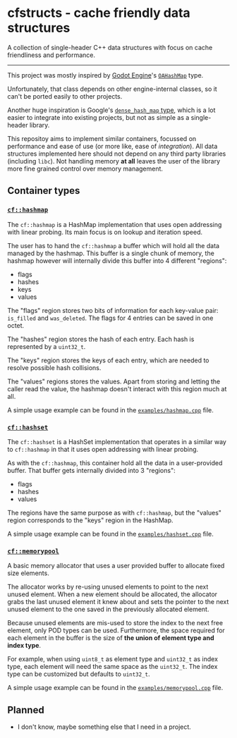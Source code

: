 # cfstructs - cache friendly data structures

A collection of single-header C++ data structures with focus on cache friendliness and performance.

------

This project was mostly inspired by [Godot Engine](https://godotengine.org/)'s [`OAHashMap`](https://github.com/godotengine/godot/blob/b22f048700105dec26154cc90f10b0ef34b3f5ed/core/oa_hash_map.h) type.

Unfortunately, that class depends on other engine-internal classes, so it can't be ported easily to other projects.

Another huge inspiration is Google's [`dense_hash_map` type](https://github.com/sparsehash/sparsehash/blob/4cb924025b8c622d1a1e11f4c1e9db15410c75fb/src/sparsehash/dense_hash_map), which is a lot easier to integrate into existing projects, but not as simple as a single-header library.

This repositoy aims to implement similar containers, focussed on performance and ease of use (or more like, ease of *integration*). All data structures implemented here should not depend on any third party libraries (including `libc`). Not handling memory **at all** leaves the user of the library more fine grained control over memory management.

## Container types

### [`cf::hashmap`](https://github.com/karroffel/cfstructs/blob/master/cf_hashmap.hpp)

The `cf::hashmap` is a HashMap implementation that uses open addressing with linear probing. Its main focus is on lookup and iteration speed.

The user has to hand the `cf::hashmap` a buffer which will hold all the data managed by the hashmap. This buffer is a single chunk of memory, the hashmap however will internally divide this buffer into 4 different "regions":
 - flags
 - hashes
 - keys
 - values

The "flags" region stores two bits of information for each key-value pair: `is_filled` and `was_deleted`. The flags for 4 entries can be saved in one octet.

The "hashes" region stores the hash of each entry. Each hash is represented by a `uint32_t`.

The "keys" region stores the keys of each entry, which are needed to resolve possible hash collisions.

The "values" regions stores the values. Apart from storing and letting the caller read the value, the hashmap doesn't interact with this region much at all.

A simple usage example can be found in the [`examples/hashmap.cpp`](https://github.com/karroffel/cfstructs/blob/master/examples/hashmap.cpp) file.

### [`cf::hashset`](https://github.com/karroffel/cfstructs/blob/master/cf_hashset.hpp)

The `cf::hashset` is a HashSet implementation that operates in a similar way to `cf::hashmap` in that it uses open addressing with linear probing.

As with the `cf::hashmap`, this container hold all the data in a user-provided buffer. That buffer gets internally divided into 3 "regions":
 - flags
 - hashes
 - values

The regions have the same purpose as with `cf::hashmap`, but the "values" region corresponds to the "keys" region in the HashMap.

A simple usage example can be found in the [`examples/hashset.cpp`](https://github.com/karroffel/cfstructs/blob/master/examples/hashset.cpp) file.

### [`cf::memorypool`](https://github.com/karroffel/cfstructs/blob/master/cf_memorypool.hpp)

A basic memory allocator that uses a user provided buffer to allocate fixed size elements.

The allocator works by re-using unused elements to point to the next unused element.
When a new element should be allocated, the allocator grabs the last unused element it knew about and sets the pointer to the next unused element to the one saved in the previously allocated element.

Because unused elements are mis-used to store the index to the next free element, only POD types can be used.
Furthermore, the space required for each element in the buffer is the size of **the union of element type and index type**.

For example, when using `uint8_t` as element type and `uint32_t` as index type, each element will need the same space as the `uint32_t`.
The index type can be customized but defaults to `uint32_t`.

A simple usage example can be found in the [`examples/memorypool.cpp`](https://github.com/karroffel/cfstructs/blob/master/examples/memorypool.cpp) file.

## Planned

 - I don't know, maybe something else that I need in a project. 
